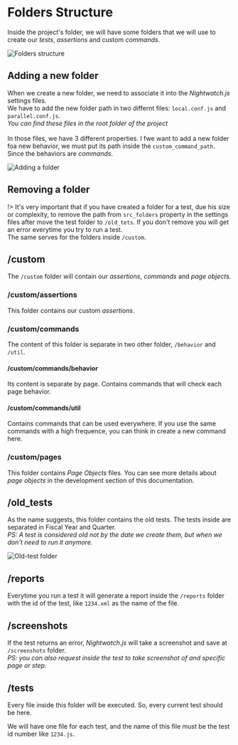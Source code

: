 # Folders Structure
Inside the project's folder, we will have some folders that we will use to create our *tests*, *assertions* and custom *commands*.

![Folders structure](images/folders-structure.png "Folders structure")

## Adding a new folder
When we create a new folder, we need to associate it into the *Nightwatch.js* settings files.<br>
We have to add the new folder path in two differnt files: `local.conf.js` and `parallel.conf.js`.<br>
*You can find these files in the root folder of the project*<br>
<br>
In those files, we have 3 different properties. I fwe want to add a new folder foa new behavior,
we must put its path inside the `custom_command_path`. Since the behaviors are *commands*.

![Adding a folder](images/adding-folder.png "Adding folder")

## Removing a folder
!> It's very important that if you have created a folder for a test, due his size or complexity, to remove the
path from `src_folders` property in the settings files after move the test folder to `/old_tets`. If you
don't remove you will get an error everytime you try to run a test.<br>
The same serves for the folders inside `/custom`.

## /custom
The `/custom` folder will contain our *assertions*, *commands* and *page objects*.

### /custom/assertions
This folder contains our custom *assertions*.

### /custom/commands
The content of this folder is separate in two other folder, `/behavior` and `/util`.

#### /custom/commands/behavior
Its content is separate by page. Contains commands that will check each page behavior.

#### /custom/commands/util
Contains commands that can be used everywhere. If you use the same commands with a high frequence, you can think in create a new command here.

### /custom/pages
This folder contains *Page Objects* files. You can see more details about *page objects* in the development section of this documentation.

## /old_tests
As the name suggests, this folder contains the old tests. The tests inside are separated in Fiscal Year and Quarter.<br>
*PS: A test is considered old not by the date we create them, but when we don't need to run it anymore.*

![Old-test folder](images/old_tests-folder.png "Old-test folder")

## /reports
Everytime you run a test it will generate a report inside the `/reports` folder with the id of the test, like `1234.xml` as the name of the file.

## /screenshots
If the test returns an error, *Nightwatch.js* will take a screenshot and save at `/screenshots` folder.<br>
*PS: you can also request inside the test to take screenshot of and specific page or step.*

## /tests
Every file inside this folder will be executed. So, every current test should be here.

We will have one file for each test, and the name of this file must be the test id number like `1234.js`.